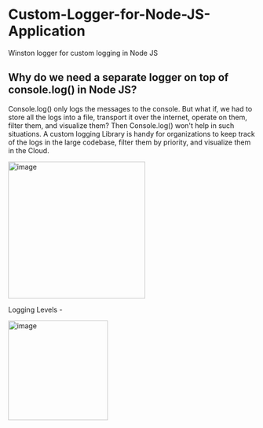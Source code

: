 # Custom-Logger-for-Node-JS-Application
Winston logger for custom logging in Node JS

## Why do we need a separate logger on top of console.log() in Node JS?

Console.log() only logs the messages to the console. But what if, we had to store all the logs into a file, transport it over the internet, operate on them, filter them, and visualize them? Then Console.log() won't help in such situations. 
A custom logging Library is handy for organizations to keep track of the logs in the large codebase, filter them by priority, and visualize them in the Cloud.

<img width="279" alt="image" src="https://github.com/mainak0907/Custom-Logger-for-Node-JS-Application/assets/88925745/b09d9bca-1a35-4a2d-8dea-a50cd1f3cd29">

Logging Levels -

<img width="203" alt="image" src="https://github.com/mainak0907/Custom-Logger-for-Node-JS-Application/assets/88925745/c8824fa4-d615-4a01-b8ad-4b2124ef0cd7">


